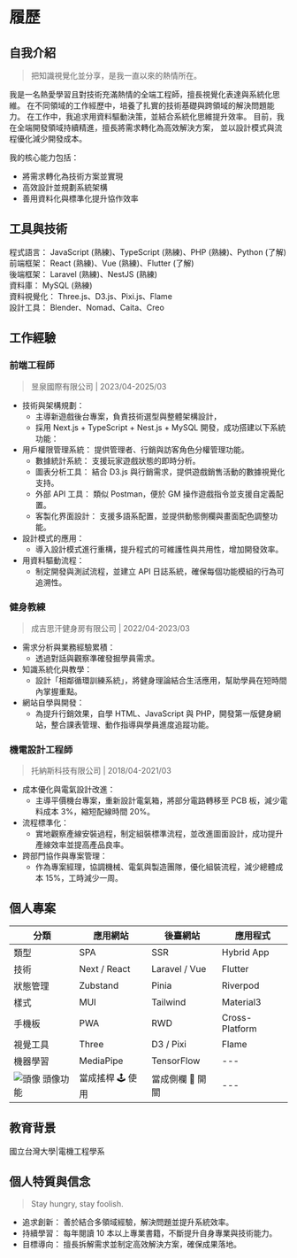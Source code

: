 # 履歷

## 自我介紹

> 把知識視覺化並分享，是我一直以來的熱情所在。

我是一名熱愛學習且對技術充滿熱情的全端工程師，擅長視覺化表達與系統化思維。
在不同領域的工作經歷中，培養了扎實的技術基礎與跨領域的解決問題能力。
在工作中，我追求用資料驅動決策，並結合系統化思維提升效率。
目前，我在全端開發領域持續精進，擅長將需求轉化為高效解決方案，
並以設計模式與流程優化減少開發成本。

我的核心能力包括：

- 將需求轉化為技術方案並實現
- 高效設計並規劃系統架構
- 善用資料化與標準化提升協作效率

## 工具與技術

程式語言： JavaScript (熟練)、TypeScript (熟練)、PHP (熟練)、Python (了解)  
前端框架： React (熟練)、Vue (熟練)、Flutter (了解)  
後端框架： Laravel (熟練)、NestJS (熟練)  
資料庫： MySQL (熟練)  
資料視覺化： Three.js、D3.js、Pixi.js、Flame  
設計工具： Blender、Nomad、Caita、Creo  

## 工作經驗

### 前端工程師

> 昱泉國際有限公司 | 2023/04-2025/03

- 技術與架構規劃：
  - 主導新遊戲後台專案，負責技術選型與整體架構設計，
  - 採用 Next.js + TypeScript + Nest.js + MySQL 開發，成功搭建以下系統功能：
- 用戶權限管理系統： 提供管理者、行銷與訪客角色分權管理功能。
  - 數據統計系統： 支援玩家遊戲狀態的即時分析。
  - 圖表分析工具： 結合 D3.js 與行銷需求，提供遊戲銷售活動的數據視覺化支持。
  - 外部 API 工具： 類似 Postman，便於 GM 操作遊戲指令並支援自定義配置。
  - 客製化界面設計： 支援多語系配置，並提供動態側欄與畫面配色調整功能。
- 設計模式的應用：
  - 導入設計模式進行重構，提升程式的可維護性與共用性，增加開發效率。
- 用資料驅動流程：
  - 制定開發與測試流程，並建立 API 日誌系統，確保每個功能模組的行為可追溯性。

### 健身教練

> 成吉思汗健身房有限公司 | 2022/04-2023/03

- 需求分析與業務經驗累積：
  - 透過對話與觀察準確發掘學員需求。
- 知識系統化與教學：
  - 設計「相鄰循環訓練系統」，將健身理論結合生活應用，幫助學員在短時間內掌握重點。
- 網站自學與開發：
  - 為提升行銷效果，自學 HTML、JavaScript 與 PHP，開發第一版健身網站，整合課表管理、動作指導與學員進度追蹤功能。

### 機電設計工程師

> 托納斯科技有限公司 | 2018/04-2021/03

- 成本優化與電氣設計改進：
  - 主導平價機台專案，重新設計電氣箱，將部分電路轉移至 PCB 板，減少電料成本 3%，縮短配線時間 20%。
- 流程標準化：
  - 實地觀察產線安裝過程，制定組裝標準流程，並改進圖面設計，成功提升產線效率並提高產品良率。
- 跨部門協作與專案管理：
  - 作為專案經理，協調機械、電氣與製造團隊，優化組裝流程，減少總體成本 15%，工時減少一周。

## 個人專案

| 分類                               | 應用網站         | 後臺網站         | 應用程式       |
| ---------------------------------- | ---------------- | ---------------- | -------------- |
| 類型                               | SPA              | SSR              | Hybrid App     |
| 技術                               | Next / React     | Laravel / Vue    | Flutter        |
| 狀態管理                           | Zubstand         | Pinia            | Riverpod       |
| 樣式                               | MUI              | Tailwind         | Material3      |
| 手機板                             | PWA              | RWD              | Cross-Platform |
| 視覺工具                           | Three            | D3 / Pixi        | Flame          |
| 機器學習                           | MediaPipe        | TensorFlow       | ---            |
| ![頭像](/icon.ico "logo") 頭像功能 | 當成搖桿 🕹️ 使用 | 當成側欄 📑 開關 | ---            |

## 教育背景

國立台灣大學|電機工程學系

## 個人特質與信念

> Stay hungry, stay foolish.

- 追求創新： 善於結合多領域經驗，解決問題並提升系統效率。
- 持續學習： 每年閱讀 10 本以上專業書籍，不斷提升自身專業與技術能力。
- 目標導向： 擅長拆解需求並制定高效解決方案，確保成果落地。
